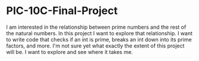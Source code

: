 # PIC-10C-Final-Project

I am interested in the relationship between prime numbers and the rest of the natural numbers.
In this project I want to explore that relationship.
I want to write code that checks if an int is prime, breaks an int down into its prime factors, and more.
I'm not sure yet what exactly the extent of this project will be. I want to explore and see where it takes me.
